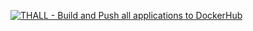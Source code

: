 [![THALL - Build and Push all applications to DockerHub](https://github.com/salizzar/thall/actions/workflows/deploy-paaradiso.yml/badge.svg)](https://github.com/salizzar/thall/actions/workflows/deploy-paaradiso.yml)
